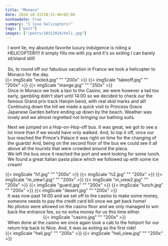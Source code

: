 ```yaml
---
title: "Monaco"
date: 2024-10-31T20:51:46+02:00
noshowdate: true
summary: "I love helicopters!"
tags: ["post"]
images: ["/posts/10312024/heli.jpg"]
---
```





<div style="display:flex; justify-content: center">
<div style="flex-basis: 97%">
I wont lie, my absolute favorite luxury indulgence is riding a HELICOPTER!!!! It simply fills me with joy and it's so exiting I can barely sit/stand still!<br><br>
So, to round off our fabulous vacation in France we took a helicopter to Monaco for the day. 
</div>
</div>

<div style="display:flex; justify-content: center; flex-wrap: wrap">
{{< imgScale "exited.jpg" "" "200x" >}}
{{< imgScale "takeoff.jpg" "" "200x" >}}
{{< imgScale "mange.jpg" "" "250x" >}}


</div>

<div style="display:flex; justify-content: center">
<div style="flex-basis: 97%">
Once in Monaco we took a taxi to the Casino, we were however a tad too early, gambling didn't start until 14:00 so we decided to check our the famous Grand prix track Hairpin bend, with real skid marks and all!<br>
Continuing down the hill we made a quick visit to Princess Grace Japanese Garden before ending up down by the beach. Weather was lovely and we almost regretted not bringing our bathing suits. <br> 

 Next we jumped on a Hop-on-Hop-off bus. It was great, we got to see a lot more than if we would have only walked. And, to top it off, once our bus reached the Prince's Palace it was right on time for the changing of the guards! And, being on the second floor of the bus we could see it all above all the tourists that were crowded around the placa.<br>
 We left the bus once it reached the port and went looking for some lunch. We found a great Italian pasta place which we followed up with some ice cream!
</div>
</div>

<div style="display:flex; justify-content: center; flex-wrap: wrap">
{{< imgScale "h1.jpg" "" "200x" >}}
{{< imgScale "h2.jpg" "" "200x" >}}
{{< imgScale "m_view1.jpg" "" "200x" >}}
{{< imgScale "m_view2.jpg" "" "200x" >}}
{{< imgScale "guard.jpg" "" "200x" >}}
{{< imgScale "lunch.jpg" "" "200x" >}}
{{< imgScale "desert.jpg" "" "200x" >}}

</div>

<div style="display:flex; justify-content: center">
<div style="flex-basis: 97%">
It was now past 14:00 and we set off to the casino to make some money, someone needs to pay the credit card bill once we get back home!<br>
No photos were allowed on the casino floor and we only managed to win back the entrance fee, so no extra money for us this time either. 
</div>
</div>

<div style="display:flex; justify-content: center; flex-wrap: wrap">
{{< imgScale "casino.jpg" "" "200x" >}}


</div>

<div style="display:flex; justify-content: center">
<div style="flex-basis: 97%">
When done at the casino we once again took a cab to the heliport for our return trip back to Nice. And, it was as exiting as the first ride!
</div>
</div>

<div style="display:flex; justify-content: center; flex-wrap: wrap">
{{< imgScale "heli.jpg" "" "200x" >}}
{{< imgScale "heli_view.jpg" "" "200x" >}}


</div>




